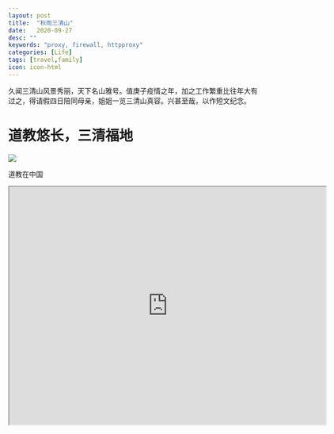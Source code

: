 ```yaml
---
layout: post
title:  "秋雨三清山"
date:   2020-09-27
desc: ""
keywords: "proxy, firewall, httpproxy"
categories: [Life]
tags: [travel,family]
icon: icon-html
---
```


久闻三清山风景秀丽，天下名山雅号。值庚子疫情之年，加之工作繁重比往年大有过之，得请假四日陪同母亲，姐姐一览三清山真容。兴甚至哉，以作短文纪念。

# 道教悠长，三清福地

<img src="https://lh3.googleusercontent.com/ZBtr4xVHBE_JOQEQ-9LlmXoddx042_JZ3BgciSEAXdOF70r1XKUXCdy1cXShcw5ldWOQ3ILeu7jYd0EkM5n9RxuS9mu0nN3UCgHMi6-arsT5KHLX0bHiSSjr46uKo0JozBvkcpHfrke9aIGEgL0Zcy7mRYzIcAHH6ANdyMCRbyOCObDDqK8aKkOli8HRx6iTmCfKPkCcS2GmLbGRi6Zuyh6zEef5132rlR_6TG2lPeVmR-rtXM0ccj-pLeNJHv_k3QYaGDp-0SALgBckQvJAHhZyB-WgBWgM5Ut4sO3dHjUrLVuqO6XtfoQolwc-NRIGiFWpstGMR4DmaeUKO_JnHObAVn7nMoTMC5WCjGxMu3gBYsFxdKzFLsDsJWeJiWxNG1EE47cwZugFUmYLGjxx3noOVx24PnQxxir5re-mcvskCtod9KXHs3DnEJMK-hM4Ll026lVXLPWzylSpzdi5ZjfZk679n7MYfLjDndlsiGIrg4oMbryKGyOr47XN8lJL6sg83Tmqy9jTSsWWh175TWmizbzAqUpYpsJxBkZFjivFmmEoXpmpfsx2txMNQgzu8Qtbvc0-jN0xIkb3oM_w6JXO3FPjZGf9Jkxv56hUTqA8kfdZKxP62Uwvb_nLux169Yb9spHRIC9nMep492tXTbck_X-O9_h-YHSNyqDoBonxxXijKkgqO4ysTqd7Zdw=w1560-h690-no?authuser=0" />

道教在中国

<iframe src="https://www.google.com/maps/d/embed?mid=19VaCYs7Ycayei6lXPS86_bHAB4o" width="640" height="480"></iframe>
